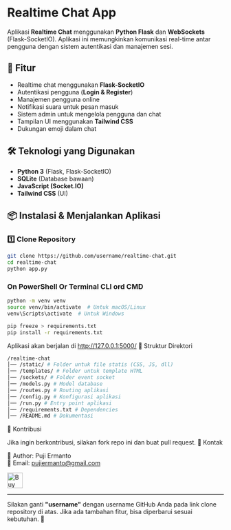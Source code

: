 # Realtime Chat App

Aplikasi **Realtime Chat** menggunakan **Python Flask** dan **WebSockets** (Flask-SocketIO). Aplikasi ini memungkinkan komunikasi real-time antar pengguna dengan sistem autentikasi dan manajemen sesi.

## 🚀 Fitur

- Realtime chat menggunakan **Flask-SocketIO**
- Autentikasi pengguna (**Login & Register**)
- Manajemen pengguna online
- Notifikasi suara untuk pesan masuk
- Sistem admin untuk mengelola pengguna dan chat
- Tampilan UI menggunakan **Tailwind CSS**
- Dukungan emoji dalam chat

## 🛠️ Teknologi yang Digunakan

- **Python 3** (Flask, Flask-SocketIO)
- **SQLite** (Database bawaan)
- **JavaScript (Socket.IO)**
- **Tailwind CSS** (UI)

## 📦 Instalasi & Menjalankan Aplikasi

### 1️⃣ Clone Repository

```bash
git clone https://github.com/username/realtime-chat.git
cd realtime-chat
python app.py
```

### On PowerShell Or Terminal CLI ord CMD

```bash
python -m venv venv
source venv/bin/activate  # Untuk macOS/Linux
venv\Scripts\activate  # Untuk Windows

pip freeze > requirements.txt
pip install -r requirements.txt
```

Aplikasi akan berjalan di http://127.0.0.1:5000/
🔧 Struktur Direktori

```bash
/realtime-chat
│── /static/ # Folder untuk file statis (CSS, JS, dll)
│── /templates/ # Folder untuk template HTML
│── /sockets/ # Folder event socket
│── /models.py # Model database
│── /routes.py # Routing aplikasi
│── /config.py # Konfigurasi aplikasi
│── /run.py # Entry point aplikasi
│── /requirements.txt # Dependencies
│── /README.md # Dokumentasi
```

🤝 Kontribusi

Jika ingin berkontribusi, silakan fork repo ini dan buat pull request.
📧 Kontak

📌 Author: Puji Ermanto  
📩 Email: pujiermanto@gmail.com

<a href='https://ko-fi.com/J3J81AEG3V' target='_blank'><img height='36' style='border:0px;height:36px;' src='https://storage.ko-fi.com/cdn/kofi6.png?v=6' border='0' alt='Buy Me a Coffee at ko-fi.com' /></a>

---

Silakan ganti **"username"** dengan username GitHub Anda pada link clone repository di atas. Jika ada tambahan fitur, bisa diperbarui sesuai kebutuhan. 🚀
